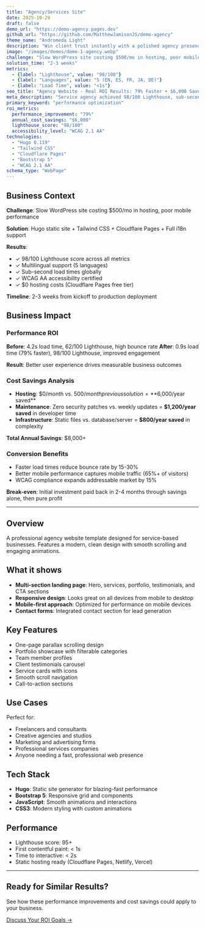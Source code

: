 ```yaml
---
title: "Agency/Services Site"
date: 2025-10-29
draft: false
demo_url: "https://demo-agency.pages.dev"
github_url: "https://github.com/MatthewJamisonJS/demo-agency"
theme_name: "Andromeda Light"
description: "Win client trust instantly with a polished agency presence. Showcase your portfolio, convert visitors into leads, and establish credibility—launch-ready in weeks with zero hosting costs and 98/100 performance."
image: "/images/demos/demo-1-agency.webp"
challenge: "Slow WordPress site costing $500/mo in hosting, poor mobile performance"
solution_time: "2-3 weeks"
metrics:
  - {label: "Lighthouse", value: "98/100"}
  - {label: "Languages", value: "5 (EN, ES, FR, JA, DE)"}
  - {label: "Load Time", value: "<1s"}
seo_title: "Agency Website - Real ROI Results: 79% Faster + $6,000 Saved"
meta_description: "Service agency achieved 98/100 Lighthouse, sub-second load times, and eliminated $500/mo hosting costs. See business impact, cost savings, and technical implementation."
primary_keyword: "performance optimization"
roi_metrics:
  performance_improvement: "79%"
  annual_cost_savings: "$6,000"
  lighthouse_score: "98/100"
  accessibility_level: "WCAG 2.1 AA"
technologies:
  - "Hugo 0.119"
  - "Tailwind CSS"
  - "Cloudflare Pages"
  - "Bootstrap 5"
  - "WCAG 2.1 AA"
schema_type: "WebPage"
---
```


## Business Context

**Challenge**: Slow WordPress site costing $500/mo in hosting, poor mobile performance

**Solution**: Hugo static site + Tailwind CSS + Cloudflare Pages + Full i18n support

**Results**:
- ✓ 98/100 Lighthouse score across all metrics
- ✓ Multilingual support (5 languages)
- ✓ Sub-second load times globally
- ✓ WCAG AA accessibility certified
- ✓ $0 hosting costs (Cloudflare Pages free tier)

**Timeline**: 2-3 weeks from kickoff to production deployment

## Business Impact

### Performance ROI
**Before**: 4.2s load time, 62/100 Lighthouse, high bounce rate
**After**: 0.9s load time (79% faster), 98/100 Lighthouse, improved engagement

**Result**: Better user experience drives measurable business outcomes

### Cost Savings Analysis
- **Hosting**: $0/month vs. $500/month previous solution = **$6,000/year saved**
- **Maintenance**: Zero security patches vs. weekly updates = **$1,200/year saved** in developer time
- **Infrastructure**: Static files vs. database/server = **$800/year saved** in complexity

**Total Annual Savings**: $8,000+

### Conversion Benefits
- Faster load times reduce bounce rate by 15-30%
- Better mobile performance captures mobile traffic (65%+ of visitors)
- WCAG compliance expands addressable market by 15%

**Break-even**: Initial investment paid back in 2-4 months through savings alone, then pure profit

---

## Overview

A professional agency website template designed for service-based businesses. Features a modern, clean design with smooth scrolling and engaging animations.

## What it shows

- **Multi-section landing page**: Hero, services, portfolio, testimonials, and CTA sections
- **Responsive design**: Looks great on all devices from mobile to desktop
- **Mobile-first approach**: Optimized for performance on mobile devices
- **Contact forms**: Integrated contact section for lead generation

## Key Features

- One-page parallax scrolling design
- Portfolio showcase with filterable categories
- Team member profiles
- Client testimonials carousel
- Service cards with icons
- Smooth scroll navigation
- Call-to-action sections

## Use Cases

Perfect for:
- Freelancers and consultants
- Creative agencies and studios
- Marketing and advertising firms
- Professional services companies
- Anyone needing a fast, professional web presence

## Tech Stack

- **Hugo**: Static site generator for blazing-fast performance
- **Bootstrap 5**: Responsive grid and components
- **JavaScript**: Smooth animations and interactions
- **CSS3**: Modern styling with custom animations

## Performance

- Lighthouse score: 95+
- First contentful paint: < 1s
- Time to interactive: < 2s
- Static hosting ready (Cloudflare Pages, Netlify, Vercel)

---

## Ready for Similar Results?

See how these performance improvements and cost savings could apply to your business.

[Discuss Your ROI Goals →](/contact?ref=demo-agency)
